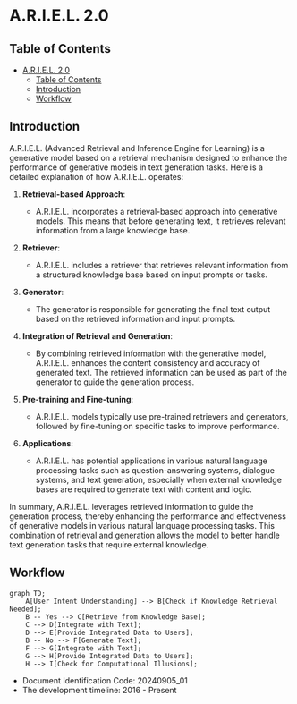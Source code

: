 # A.R.I.E.L. 2.0

## Table of Contents
- [A.R.I.E.L. 2.0](#ariel-20)
  - [Table of Contents](#table-of-contents)
  - [Introduction](#introduction)
  - [Workflow](#workflow)


## Introduction

A.R.I.E.L. (Advanced Retrieval and Inference Engine for Learning) is a generative model based on a retrieval mechanism designed to enhance the performance of generative models in text generation tasks. Here is a detailed explanation of how A.R.I.E.L. operates:

1. **Retrieval-based Approach**:
   - A.R.I.E.L. incorporates a retrieval-based approach into generative models. This means that before generating text, it retrieves relevant information from a large knowledge base.

2. **Retriever**:
   - A.R.I.E.L. includes a retriever that retrieves relevant information from a structured knowledge base based on input prompts or tasks.

3. **Generator**:
   - The generator is responsible for generating the final text output based on the retrieved information and input prompts.

4. **Integration of Retrieval and Generation**:
   - By combining retrieved information with the generative model, A.R.I.E.L. enhances the content consistency and accuracy of generated text. The retrieved information can be used as part of the generator to guide the generation process.

5. **Pre-training and Fine-tuning**:
   - A.R.I.E.L. models typically use pre-trained retrievers and generators, followed by fine-tuning on specific tasks to improve performance.

6. **Applications**:
   - A.R.I.E.L. has potential applications in various natural language processing tasks such as question-answering systems, dialogue systems, and text generation, especially when external knowledge bases are required to generate text with content and logic.

In summary, A.R.I.E.L. leverages retrieved information to guide the generation process, thereby enhancing the performance and effectiveness of generative models in various natural language processing tasks. This combination of retrieval and generation allows the model to better handle text generation tasks that require external knowledge.

## Workflow

```mermaid
graph TD;
    A[User Intent Understanding] --> B[Check if Knowledge Retrieval Needed];
    B -- Yes --> C[Retrieve from Knowledge Base];
    C --> D[Integrate with Text];
    D --> E[Provide Integrated Data to Users];
    B -- No --> F[Generate Text];
    F --> G[Integrate with Text];
    G --> H[Provide Integrated Data to Users];
    H --> I[Check for Computational Illusions];
```

- Document Identification Code: 20240905_01
- The development timeline: 2016 - Present
